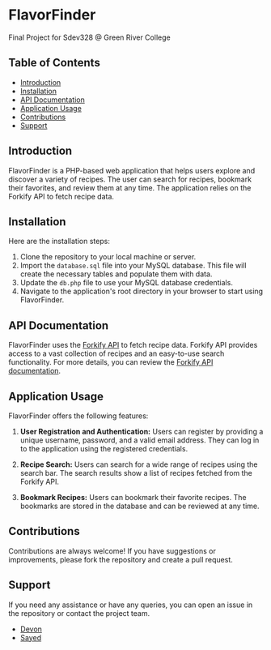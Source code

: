 # FlavorFinder
Final Project for Sdev328 @ Green River College

## Table of Contents
- [Introduction](#introduction)
- [Installation](#installation)
- [API Documentation](#api-documentation)
- [Application Usage](#application-usage)
- [Contributions](#contributions)
- [Support](#support)

## Introduction
FlavorFinder is a PHP-based web application that helps users explore and discover a variety of recipes. The user can search for recipes, bookmark their favorites, and review them at any time. The application relies on the Forkify API to fetch recipe data.

## Installation
Here are the installation steps:
1. Clone the repository to your local machine or server.
2. Import the `database.sql` file into your MySQL database. This file will create the necessary tables and populate them with data.
3. Update the `db.php` file to use your MySQL database credentials.
4. Navigate to the application's root directory in your browser to start using FlavorFinder.

## API Documentation
FlavorFinder uses the [Forkify API](https://forkify-api.herokuapp.com/v2) to fetch recipe data. Forkify API provides access to a vast collection of recipes and an easy-to-use search functionality. For more details, you can review the [Forkify API documentation](https://forkify-api.herokuapp.com/v2).

## Application Usage
FlavorFinder offers the following features:

1. **User Registration and Authentication:** Users can register by providing a unique username, password, and a valid email address. They can log in to the application using the registered credentials.

2. **Recipe Search:** Users can search for a wide range of recipes using the search bar. The search results show a list of recipes fetched from the Forkify API.

3. **Bookmark Recipes:** Users can bookmark their favorite recipes. The bookmarks are stored in the database and can be reviewed at any time.

## Contributions
Contributions are always welcome! If you have suggestions or improvements, please fork the repository and create a pull request.

## Support
If you need any assistance or have any queries, you can open an issue in the repository or contact the project team.

- [Devon](https://github.com/devNagy24)
- [Sayed](https://github.com/sayedjsadat)
